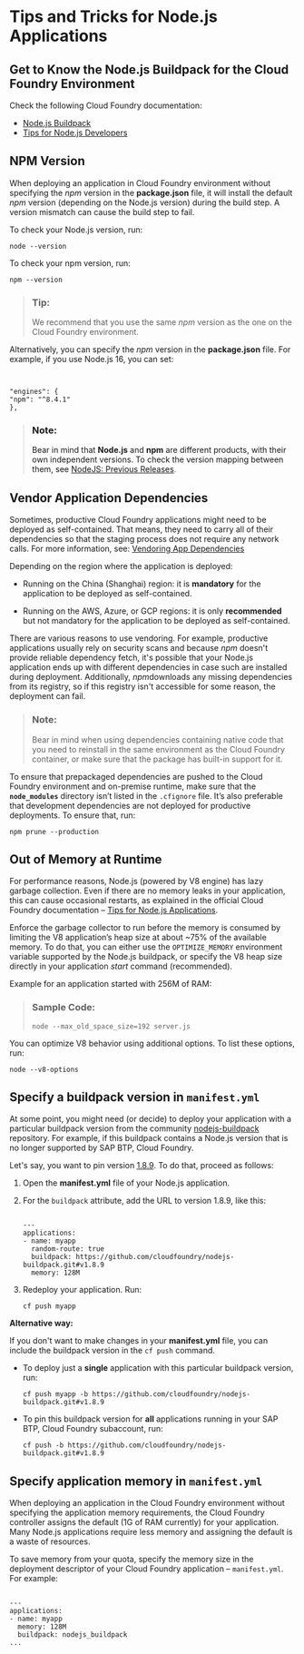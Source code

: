 <!-- loio3a5fe887f6e64abb827494baac352059 -->

# Tips and Tricks for Node.js Applications



<a name="loio3a5fe887f6e64abb827494baac352059__section_emv_pf1_m1b"/>

## Get to Know the Node.js Buildpack for the Cloud Foundry Environment

Check the following Cloud Foundry documentation:

-   [Node.js Buildpack](https://docs.cloudfoundry.org/buildpacks/node/index.html)
-   [Tips for Node.js Developers](https://docs.cloudfoundry.org/buildpacks/node/node-tips.html)



<a name="loio3a5fe887f6e64abb827494baac352059__section_ddt_syz_lqb"/>

## NPM Version

When deploying an application in Cloud Foundry environment without specifying the *npm* version in the **package.json** file, it will install the default *npm* version \(depending on the Node.js version\) during the build step. A version mismatch can cause the build step to fail.

To check your Node.js version, run:

```
node --version
```

To check your npm version, run:

```
npm --version
```

> ### Tip:  
> We recommend that you use the same *npm* version as the one on the Cloud Foundry environment.

Alternatively, you can specify the *npm* version in the **package.json** file. For example, if you use Node.js 16, you can set:

```


"engines": {
"npm": "^8.4.1"
},

```

> ### Note:  
> Bear in mind that **Node.js** and **npm** are different products, with their own independent versions. To check the version mapping between them, see [NodeJS: Previous Releases](https://nodejs.org/en/download/releases/).



<a name="loio3a5fe887f6e64abb827494baac352059__section_vgc_pg1_m1b"/>

## Vendor Application Dependencies

Sometimes, productive Cloud Foundry applications might need to be deployed as self-contained. That means, they need to carry all of their dependencies so that the staging process does not require any network calls. For more information, see: [Vendoring App Dependencies](https://docs.cloudfoundry.org/buildpacks/node/index.html#vendoring) 

Depending on the region where the application is deployed:

-   Running on the China \(Shanghai\) region: it is **mandatory** for the application to be deployed as self-contained.

-   Running on the AWS, Azure, or GCP regions: it is only **recommended** but not mandatory for the application to be deployed as self-contained.


There are various reasons to use vendoring. For example, productive applications usually rely on security scans and because *npm* doesn't provide reliable dependency fetch, it's possible that your Node.js application ends up with different dependencies in case such are installed during deployment. Additionally, *npm*downloads any missing dependencies from its registry, so if this registry isn't accessible for some reason, the deployment can fail.

> ### Note:  
> Bear in mind when using dependencies containing native code that you need to reinstall in the same environment as the Cloud Foundry container, or make sure that the package has built-in support for it.

To ensure that prepackaged dependencies are pushed to the Cloud Foundry environment and on-premise runtime, make sure that the **`node_modules`** directory isn’t listed in the `.cfignore` file. It’s also preferable that development dependencies are not deployed for productive deployments. To ensure that, run:

```
npm prune --production
```



<a name="loio3a5fe887f6e64abb827494baac352059__section_p2n_yg1_m1b"/>

## Out of Memory at Runtime

For performance reasons, Node.js \(powered by V8 engine\) has lazy garbage collection. Even if there are no memory leaks in your application, this can cause occasional restarts, as explained in the official Cloud Foundry documentation – [Tips for Node.js Applications](https://docs.cloudfoundry.org/buildpacks/node/node-tips.html).

Enforce the garbage collector to run before the memory is consumed by limiting the V8 application’s heap size at about ~75% of the available memory. To do that, you can either use the `OPTIMIZE_MEMORY` environment variable supported by the Node.js buildpack, or specify the V8 heap size directly in your application *start* command \(recommended\).

Example for an application started with 256M of RAM:

> ### Sample Code:  
> ```
> node --max_old_space_size=192 server.js
> ```

You can optimize V8 behavior using additional options. To list these options, run:

```
node --v8-options
```



<a name="loio3a5fe887f6e64abb827494baac352059__specify_node_bp_version"/>

## Specify a buildpack version in `manifest.yml`

At some point, you might need \(or decide\) to deploy your application with a particular buildpack version from the community [nodejs-buildpack](https://github.com/cloudfoundry/nodejs-buildpack) repository. For example, if this buildpack contains a Node.js version that is no longer supported by SAP BTP, Cloud Foundry.

Let's say, you want to pin version [1.8.9](https://github.com/cloudfoundry/nodejs-buildpack/releases/tag/v1.8.9). To do that, proceed as follows:

1.  Open the **manifest.yml** file of your Node.js application.

2.  For the `buildpack` attribute, add the URL to version 1.8.9, like this:

    ```
    
    ---
    applications:
    - name: myapp
      random-route: true
      buildpack: https://github.com/cloudfoundry/nodejs-buildpack.git#v1.8.9
      memory: 128M
    ```

3.  Redeploy your application. Run:

    ```
    cf push myapp
    ```


**Alternative way:**

If you don't want to make changes in your **manifest.yml** file, you can include the buildpack version in the `cf push` command.

-   To deploy just a **single** application with this particular buildpack version, run:

    ```
    cf push myapp -b https://github.com/cloudfoundry/nodejs-buildpack.git#v1.8.9
    ```

-   To pin this buildpack version for **all** applications running in your SAP BTP, Cloud Foundry subaccount, run:

    ```
    cf push -b https://github.com/cloudfoundry/nodejs-buildpack.git#v1.8.9
    ```




<a name="loio3a5fe887f6e64abb827494baac352059__section_q5v_fv5_41b"/>

## Specify application memory in `manifest.yml`

When deploying an application in the Cloud Foundry environment without specifying the application memory requirements, the Cloud Foundry controller assigns the default \(1G of RAM currently\) for your application. Many Node.js applications require less memory and assigning the default is a waste of resources.

To save memory from your quota, specify the memory size in the deployment descriptor of your Cloud Foundry application – `manifest.yml`. For example:

```

---
applications:
- name: myapp
  memory: 128M
  buildpack: nodejs_buildpack
...
```

